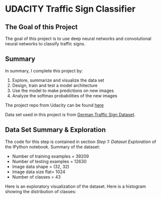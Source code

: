 
[//]: # (Image References)

[image1]: ./camera_cal/chessboard_undistorted.png "Undistorted Chessboard"
[image2]: ./camera_cal/test_img_undistorted.png "undistorted test image"
[image3]: ./test_img_binary.png "Binary Example"
[image4]: ./test_img_warped.png "Warp Example"
[image5]: ./test_img_polyfit.png "Fit Visual"
[image6]: ./test_img_output.png "Output"
[video1]: ./project_video.mp4 "Video"


# UDACITY Traffic Sign Classifier

## The Goal of this Project

The goal of this project is to use deep neural networks and convolutional neural networks to classify traffic signs. 

## Summary

In summary, I complete this project by:  

1. Explore, summarize and visualize the data set
2. Design, train and test a model architecture
3. Use the model to make predictions on new images
4. Analyze the softmax probabilities of the new images

The project repo from Udacity can be found [here](https://github.com/udacity/CarND-Traffic-Sign-Classifier-Project)

Data set used in this project is from [German Traffic Sign Dataset](http://benchmark.ini.rub.de/?section=gtsrb&subsection=dataset). 

## Data Set Summary & Exploration

The code for this step is contained in section _Step 1: Dataset Exploration_ of the IPython notebook. Summary of the dataset:

* Number of training examples = 39209
* Number of testing examples = 12630
* Image data shape = (32, 32)
* Image data size flat= 1024
* Number of classes = 43

Here is an exploratory visualization of the dataset. Here is a histogram showing the distribution of classes:

